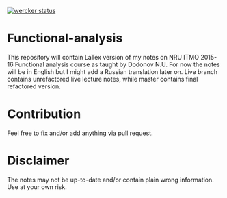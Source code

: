 [![wercker status](https://app.wercker.com/status/d475a48c096de89fb99cdf00c923e16a/s/master "wercker status")](https://app.wercker.com/project/bykey/d475a48c096de89fb99cdf00c923e16a)
# Functional-analysis
This repository will contain LaTex version of my notes on
NRU ITMO 2015-16 Functional analysis course as taught by Dodonov N.U.
For now the notes will be in English but I might add a Russian translation later on.
Live branch contains unrefactored live lecture notes, while master contains final refactored version.

# Contribution
Feel free to fix and/or add anything via pull request.

# Disclaimer
The notes may not be up-to-date and/or contain plain wrong information. Use at your own risk.
